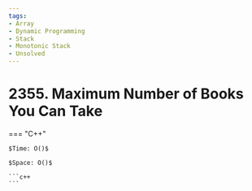 ```yaml
---
tags:
- Array
- Dynamic Programming
- Stack
- Monotonic Stack
- Unsolved
---
```



# 2355. Maximum Number of Books You Can Take

=== "C++"

    $Time: O()$

    $Space: O()$

    ```c++
    ```